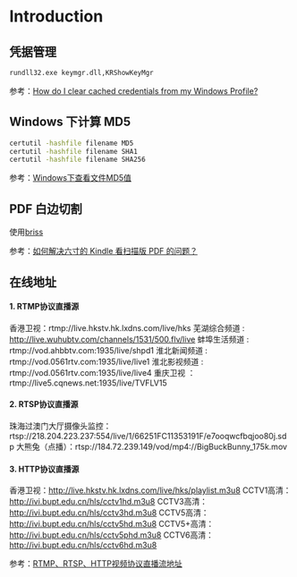 # Introduction

## 凭据管理
```cmd
rundll32.exe keymgr.dll,KRShowKeyMgr
```
参考：[How do I clear cached credentials from my Windows Profile?](https://security.stackexchange.com/questions/15574/how-do-i-clear-cached-credentials-from-my-windows-profile)

## Windows 下计算 MD5
```cmd
certutil -hashfile filename MD5
certutil -hashfile filename SHA1
certutil -hashfile filename SHA256
```
参考：[Windows下查看文件MD5值](http://blog.csdn.net/xibeichengf/article/details/48750315)

## PDF 白边切割
使用[briss](https://sourceforge.net/projects/briss/)

参考：[如何解决六寸的 Kindle 看扫描版 PDF 的问题？
](https://www.zhihu.com/question/20155480)

## 在线地址
#### 1. RTMP协议直播源
香港卫视：rtmp://live.hkstv.hk.lxdns.com/live/hks
芜湖综合频道 : http://live.wuhubtv.com/channels/1531/500.flv/live
蚌埠生活频道 : rtmp://vod.ahbbtv.com:1935/live/shpd1
淮北新闻频道 : rtmp://vod.0561rtv.com:1935/live/live1
淮北影视频道 : rtmp://vod.0561rtv.com:1935/live/live4
重庆卫视 ：rtmp://live5.cqnews.net:1935/live/TVFLV15
#### 2. RTSP协议直播源
珠海过澳门大厅摄像头监控：rtsp://218.204.223.237:554/live/1/66251FC11353191F/e7ooqwcfbqjoo80j.sdp
大熊兔（点播）：rtsp://184.72.239.149/vod/mp4://BigBuckBunny_175k.mov
#### 3. HTTP协议直播源
香港卫视：http://live.hkstv.hk.lxdns.com/live/hks/playlist.m3u8
CCTV1高清：http://ivi.bupt.edu.cn/hls/cctv1hd.m3u8
CCTV3高清：http://ivi.bupt.edu.cn/hls/cctv3hd.m3u8
CCTV5高清：http://ivi.bupt.edu.cn/hls/cctv5hd.m3u8
CCTV5+高清：http://ivi.bupt.edu.cn/hls/cctv5phd.m3u8
CCTV6高清：http://ivi.bupt.edu.cn/hls/cctv6hd.m3u8

参考：[RTMP、RTSP、HTTP视频协议直播流地址](http://blog.csdn.net/github_30662571/article/details/72466091)
